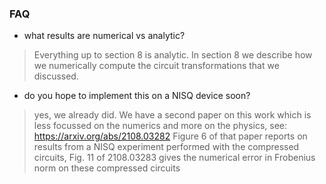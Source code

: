 ### FAQ
* what results are numerical vs analytic?

> Everything up to section 8 is analytic. In section 8 we describe how we numerically compute the circuit transformations that we discussed.

* do you hope to implement this on a NISQ device soon?

> yes, we already did. We have a second paper on this work which is less focussed on the numerics and more on the physics, see: https://arxiv.org/abs/2108.03282 Figure 6 of that paper reports on results from a NISQ experiment performed with the compressed circuits, Fig. 11 of 2108.03283 gives the numerical error in Frobenius norm on these compressed circuits
